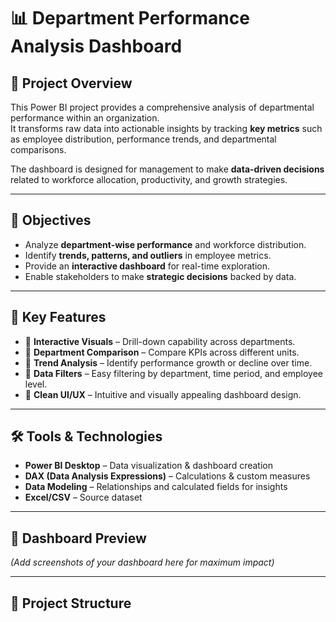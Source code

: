 # 📊 Department Performance Analysis Dashboard

## 🚀 Project Overview
This Power BI project provides a comprehensive analysis of departmental performance within an organization.  
It transforms raw data into actionable insights by tracking **key metrics** such as employee distribution, performance trends, and departmental comparisons.  

The dashboard is designed for management to make **data-driven decisions** related to workforce allocation, productivity, and growth strategies.  

---

## 🎯 Objectives
- Analyze **department-wise performance** and workforce distribution.  
- Identify **trends, patterns, and outliers** in employee metrics.  
- Provide an **interactive dashboard** for real-time exploration.  
- Enable stakeholders to make **strategic decisions** backed by data.  

---

## 📌 Key Features
- 📍 **Interactive Visuals** – Drill-down capability across departments.  
- 📍 **Department Comparison** – Compare KPIs across different units.  
- 📍 **Trend Analysis** – Identify performance growth or decline over time.  
- 📍 **Data Filters** – Easy filtering by department, time period, and employee level.  
- 📍 **Clean UI/UX** – Intuitive and visually appealing dashboard design.  

---

## 🛠️ Tools & Technologies
- **Power BI Desktop** – Data visualization & dashboard creation  
- **DAX (Data Analysis Expressions)** – Calculations & custom measures  
- **Data Modeling** – Relationships and calculated fields for insights  
- **Excel/CSV** – Source dataset  

---

## 📸 Dashboard Preview
*(Add screenshots of your dashboard here for maximum impact)*  

---

## 📂 Project Structure
